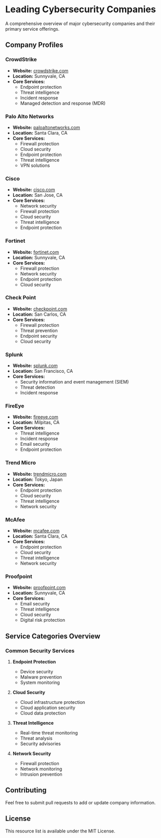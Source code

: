 # Leading Cybersecurity Companies

A comprehensive overview of major cybersecurity companies and their primary service offerings.

## Company Profiles

### CrowdStrike
- **Website:** [crowdstrike.com](https://crowdstrike.com)
- **Location:** Sunnyvale, CA
- **Core Services:**
  - Endpoint protection
  - Threat intelligence
  - Incident response
  - Managed detection and response (MDR)

### Palo Alto Networks
- **Website:** [paloaltonetworks.com](https://paloaltonetworks.com)
- **Location:** Santa Clara, CA
- **Core Services:**
  - Firewall protection
  - Cloud security
  - Endpoint protection
  - Threat intelligence
  - VPN solutions

### Cisco
- **Website:** [cisco.com](https://cisco.com)
- **Location:** San Jose, CA
- **Core Services:**
  - Network security
  - Firewall protection
  - Cloud security
  - Threat intelligence
  - Endpoint protection

### Fortinet
- **Website:** [fortinet.com](https://fortinet.com)
- **Location:** Sunnyvale, CA
- **Core Services:**
  - Firewall protection
  - Network security
  - Endpoint protection
  - Cloud security

### Check Point
- **Website:** [checkpoint.com](https://checkpoint.com)
- **Location:** San Carlos, CA
- **Core Services:**
  - Firewall protection
  - Threat prevention
  - Endpoint security
  - Cloud security

### Splunk
- **Website:** [splunk.com](https://splunk.com)
- **Location:** San Francisco, CA
- **Core Services:**
  - Security information and event management (SIEM)
  - Threat detection
  - Incident response

### FireEye
- **Website:** [fireeye.com](https://fireeye.com)
- **Location:** Milpitas, CA
- **Core Services:**
  - Threat intelligence
  - Incident response
  - Email security
  - Endpoint protection

### Trend Micro
- **Website:** [trendmicro.com](https://trendmicro.com)
- **Location:** Tokyo, Japan
- **Core Services:**
  - Endpoint protection
  - Cloud security
  - Threat intelligence
  - Network security

### McAfee
- **Website:** [mcafee.com](https://mcafee.com)
- **Location:** Santa Clara, CA
- **Core Services:**
  - Endpoint protection
  - Cloud security
  - Threat intelligence
  - Network security

### Proofpoint
- **Website:** [proofpoint.com](https://proofpoint.com)
- **Location:** Sunnyvale, CA
- **Core Services:**
  - Email security
  - Threat intelligence
  - Cloud security
  - Digital risk protection

## Service Categories Overview

### Common Security Services
1. **Endpoint Protection**
   - Device security
   - Malware prevention
   - System monitoring

2. **Cloud Security**
   - Cloud infrastructure protection
   - Cloud application security
   - Cloud data protection

3. **Threat Intelligence**
   - Real-time threat monitoring
   - Threat analysis
   - Security advisories

4. **Network Security**
   - Firewall protection
   - Network monitoring
   - Intrusion prevention

## Contributing

Feel free to submit pull requests to add or update company information.

## License

This resource list is available under the MIT License.
